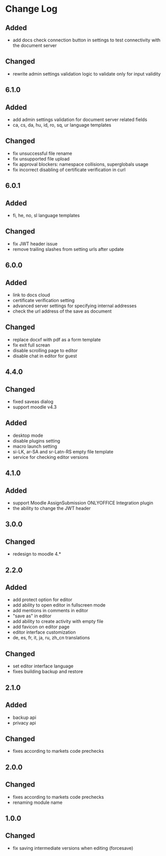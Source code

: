 # Change Log
## Added
- add docs check connection button in settings to test connectivity with the document server

## Changed
- rewrite admin settings validation logic to validate only for input validity

## 6.1.0
## Added
- add admin settings validation for document server related fields
- ca, cs, da, hu, id, ro, sq, ur language templates

## Changed
- fix unsuccessful file rename
- fix unsupported file upload
- fix approval blockers: namespace collisions, superglobals usage
- fix incorrect disabling of certificate verification in curl

## 6.0.1
## Added
- fi, he, no, sl language templates

## Changed
- fix JWT header issue
- remove trailing slashes from setting urls after update

## 6.0.0
## Added
- link to docs cloud
- certificate verification setting
- advanced server settings for specifying internal addresses
- check the url address of the save as document

## Changed
- replace docxf with pdf as a form template
- fix exit full screan
- disable scrolling page to editor
- disable chat in editor for guest

## 4.4.0
## Changed
- fixed saveas dialog
- support moodle v4.3

## Added
- desktop mode
- disable plugins setting
- macro launch setting
- si-LK, ar-SA and sr-Latn-RS empty file template
- service for checking editor versions

## 4.1.0
## Added
- support Moodle AssignSubmission ONLYOFFICE Integration plugin
- the ability to change the JWT header

## 3.0.0
## Changed
- redesign to moodle 4.*

## 2.2.0
## Added
- add protect option for editor
- add ability to open editor in fullscreen mode
- add mentions in comments in editor
- "save as" in editor
- add ability to create activity with empty file
- add favicon on editor page
- editor interface customization
- de, es, fr, it, ja, ru, zh_cn translations

## Changed
- set editor interface language
- fixes building backup and restore

## 2.1.0
## Added
- backup api
- privacy api

## Changed
- fixes according to markets code prechecks

## 2.0.0
## Changed
- fixes according to markets code prechecks
- renaming module name

## 1.0.0
## Changed
- fix saving intermediate versions when editing (forcesave)
